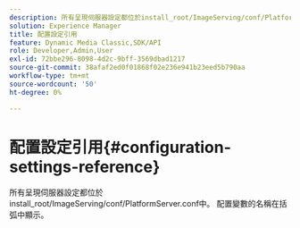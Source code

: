 ```yaml
---
description: 所有呈現伺服器設定都位於install_root/ImageServing/conf/PlatformServer.conf中。 配置變數的名稱在括弧中顯示。
solution: Experience Manager
title: 配置設定引用
feature: Dynamic Media Classic,SDK/API
role: Developer,Admin,User
exl-id: 72bbe296-8098-4d2c-9bff-3569dbad1217
source-git-commit: 38afaf2ed0f01868f02e236e941b23eed5b790aa
workflow-type: tm+mt
source-wordcount: '50'
ht-degree: 0%

---
```


# 配置設定引用{#configuration-settings-reference}

所有呈現伺服器設定都位於install_root/ImageServing/conf/PlatformServer.conf中。 配置變數的名稱在括弧中顯示。
